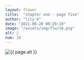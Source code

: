 ```yaml
---
layout: flower
title:  "chapter one - page five"
author: "lily b"
date: "2021-08-20 00:20:10"
image: "/assets/img/flw/10.png"
alt: 🌼
num: 10
---
```


<picture>
    <source media="all and (orientation: landscape)" srcset="{{ site.baseurl }}{{ page.image }}">
    <img src="{{ site.baseurl }}{{ page.image }}" alt="{{ page.alt }}">
</picture>